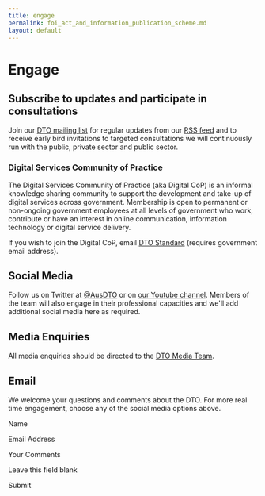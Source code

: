 ```yaml
---
title: engage
permalink: foi_act_and_information_publication_scheme.md
layout: default
---
```

Engage
======

Subscribe to updates and participate in consultations
-----------------------------------------------------

Join our [DTO mailing list](http://eepurl.com/bcEu2D) for regular updates from our [RSS feed](feed) and to receive early bird invitations to targeted consultations we will continuously run with the public, private sector and public sector.

### Digital Services Community of Practice

The Digital Services Community of Practice (aka Digital CoP) is an informal knowledge sharing community to support the development and take-up of digital services across government. Membership is open to permanent or non-ongoing government employees at all levels of government who work, contribute or have an interest in online communication, information technology or digital service delivery.

If you wish to join the Digital CoP, email [DTO Standard](mailto:Standard@dto.gov.au?subject=Want%20to%20Join%20Digital%20CoP%20community) (requires government email address).

Social Media
------------

Follow us on Twitter at [@AusDTO](http://twitter.com/ausdto) or on [our Youtube channel](https://www.youtube.com/channel/UCmDkFN3UlK2wSKDQQhd-Y-A). Members of the team will also engage in their professional capacities and we'll add additional social media here as required.

Media Enquiries
---------------

All media enquiries should be directed to the [DTO Media Team](mailto:media@dto.gov.au).

Email
-----

We welcome your questions and comments about the DTO. For more real time engagement, choose any of the social media options above.

Name

Email Address

Your Comments

Leave this field blank

Submit

